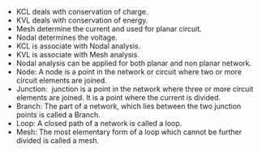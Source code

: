 * KCL deals with conservation of charge.
* KVL deals with conservation of energy.
* Mesh determine the current and used for planar circuit. 
* Nodal determines the voltage. 
* KCL is associate with Nodal analysis.
* KVL is associate with Mesh analysis.
* Nodal analysis can be applied for both planar and non planar network.
* Node: A node is a point in the network or circuit where two or more circuit elements are joined.
* Junction:  junction is a point in the network where three or more circuit elements are joined. It is a point where the current is divided.
* Branch: The part of a network, which lies between the two junction points is called a Branch.
* Loop: A closed path of a network is called a loop.
* Mesh: The most elementary form of a loop which cannot be further divided is called a mesh.

